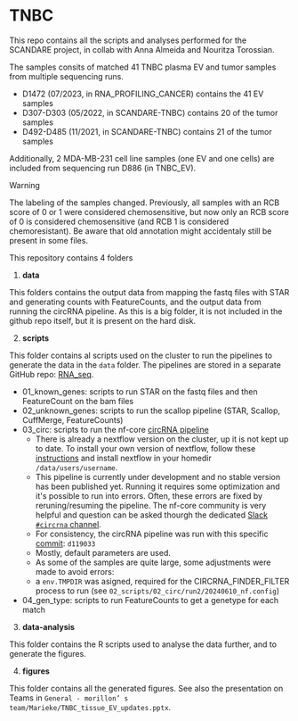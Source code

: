 # TNBC
This repo contains all the scripts and analyses performed for the SCANDARE project, in collab with Anna Almeida and Nouritza Torossian.

The samples consits of matched 41 TNBC plasma EV and tumor samples from multiple sequencing runs.
- D1472 (07/2023, in RNA_PROFILING_CANCER) contains the 41 EV samples
- D307-D303 (05/2022, in SCANDARE-TNBC) contains 20 of the tumor samples
- D492-D485 (11/2021, in SCANDARE-TNBC) contains 21 of the tumor samples

Additionally, 2 MDA-MB-231 cell line samples (one EV and one cells) are included from sequencing run D886 (in TNBC_EV). 

> [!WARNING]  
> The labeling of the samples changed. Previously, all samples with an RCB score of 0 or 1 were considered chemosensitive, but now only an RCB score of 0 is considered chemosensitive (and RCB 1 is considered chemoresistant). Be aware that old annotation might accidentaly still be present in some files.


This repository contains 4 folders
1. **data**  

This folders contains the output data from mapping the fastq files with STAR and generating counts with FeatureCounts, and the output data from running the circRNA pipeline. As this is a big folder, it is not included in the github repo itself, but it is present on the hard disk. 

2. **scripts**

This folder contains al scripts used on the cluster to run the pipelines to generate the data in the `data` folder. The pipelines are stored in a separate GitHub repo: [RNA_seq](https://github.com/MariekeVromman/RNA_seq).

- 01_known_genes: scripts to run STAR on the fastq files and then FeatureCount on the bam files
- 02_unknown_genes: scripts to run the scallop pipeline (STAR, Scallop, CuffMerge, FeatureCounts)
- 03_circ: scripts to run the nf-core [circRNA pipeline](https://github.com/nf-core/circrna)
  - There is already a nextflow version on the cluster, up it is not kept up to date. To install your own version of nextflow, follow these [instructions](https://www.nextflow.io/docs/latest/install.html) and install nextflow in your homedir `/data/users/username`.
  - This pipeline is currently under development and no stable version has been published yet. Running it requires some optimization and it's possible to run into errors. Often, these errors are fixed by reruning/resuming the pipeline. The nf-core community is very helpful and question can be asked thourgh the dedicated [Slack `#circrna` channel](https://nfcore.slack.com/channels/circrna).
  - For consistency, the circRNA pipeline was run with this specific [commit](https://github.com/nf-core/circrna/commit/c29124feafb089482cbb709f01c648b74139460a): `d119033`
  - Mostly, default parameters are used.
  - As some of the samples are quite large, some adjustments were made to avoid errors:
  - a `env.TMPDIR` was asigned, required for the CIRCRNA_FINDER_FILTER process to run (see `02_scripts/02_circ/run2/20240610_nf.config`)
- 04_gen_type: scripts to run FeatureCounts to get a genetype for each match


3. **data-analysis**

This folder contains the R scripts used to analyse the data further, and to generate the figures.

4. **figures**

This folder contains all the generated figures. See also the presentation on Teams in `General - morillon’ s team/Marieke/TNBC_tissue_EV_updates.pptx`.
